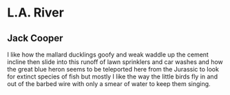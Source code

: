 # L.A. River
## Jack Cooper
I like how the mallard ducklings
goofy and weak
waddle up the cement incline
then slide into this runoff
of lawn sprinklers and car washes
and how the great blue heron
seems to be teleported here
from the Jurassic
to look for extinct species of fish
but mostly I like the way
the little birds
fly in and out of the barbed wire
with only a smear of water
to keep them singing.